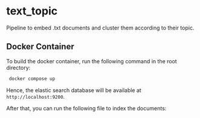 # text_topic
Pipeline to embed .txt documents and cluster them according to their topic.

## Docker Container
To build the docker container, run the following command in the root directory:
```bash
 docker compose up
```
Hence, the elastic search database will be available at `http://localhost:9200`.

After that, you can run the following file to index the documents:
```init_elasticsearch.py
```